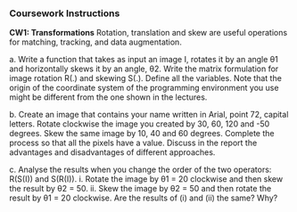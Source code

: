 ### Coursework Instructions
**CW1: Transformations**
Rotation, translation and skew are useful operations for matching, tracking, and data augmentation.

a. Write a function that takes as input an image I, rotates it by an angle θ1 and horizontally skews it by
an angle, θ2. Write the matrix formulation for image rotation R(.) and skewing S(.). Define all the
variables. Note that the origin of the coordinate system of the programming environment you use
might be different from the one shown in the lectures.

b. Create an image that contains your name written in Arial, point 72, capital letters. Rotate clockwise
the image you created by 30, 60, 120 and -50 degrees. Skew the same image by 10, 40 and 60
degrees. Complete the process so that all the pixels have a value. Discuss in the report the
advantages and disadvantages of different approaches.

c. Analyse the results when you change the order of the two operators: R(S(I)) and S(R(I)).
i. Rotate the image by θ1 = 20 clockwise and then skew the result by θ2 = 50.
ii. Skew the image by θ2 = 50 and then rotate the result by θ1 = 20 clockwise.
Are the results of (i) and (ii) the same? Why?
